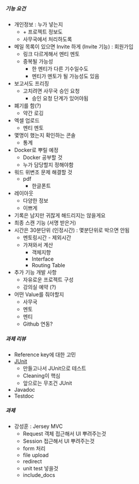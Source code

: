 ##### 기능 요건

* 개인정보 : 누가 넣는지
	* \+ 프로젝트 정보도 
	* 사무국에서 처리하도록 
* 메일 목록이 있으면 Invite 하게 (Invite 기능) : 회원가입
	* 링크 다르게해서 멘티 멘토
	* 중복될 가능성
		* 한 멘티가 다른 기수일수도
		* 멘티가 멘토가 될 가능성도 있음
* 보고서도 프리징
	* 고치려면 사무국 승인 요청
		* 승인 요청 단계가 있어야됨
* 폐기를 함(?)
	* 약간 로깅
* 엑셀 업로드
	* 멘티 멘토
* 몇명이 했는지 확인하는 콘솔
	* 통계
* Docker로 뿌릴 예정
	* Docker 공부할 것
	* 누가 담당할지 정해야함
* 워드 위변조 문제 해결할 것
	* pdf
		* 한글폰트 
* 레이아웃
	* 다양한 정보
	* 이쁘게 
* 기록은 남지만 귀찮게 해드리지는 않을게요
* 최종 스캔 기능 (서명 받은거)
* 시간은 30분단위 (인정시간) : 몇분단위로 박으면 안됨
	* 멘토링시간 - 제외시간 
	* 가져와서 계산
		* 객체지향
		* Interface
		* Routing Table
* 추가 기능 개발 사항
	* 자유로운 프로젝트 구성
	* 강의실 예약 (?)
* 어떤 Value를 줘야할지
	* 사무국 
	* 멘토
	* 멘티
	* Github 연동?
	
##### 과제 리뷰
* Reference key에 대한 고민
* [JUnit](http://junit.org/)
	* 만들고나서 JUnit으로 테스트
	* Cleaning이 핵심
	* 앞으로는 무조건 JUnit
* Javadoc
* Testdoc

##### 과제
* 강성훈 : Jersey MVC
	* Request 객체 접근해서 UI 뿌려주는것
	* Session 접근해서 UI 뿌려주는것
	* form 처리
	* file upload
	* redirect
	* unit test 넣을것
	* include_docs